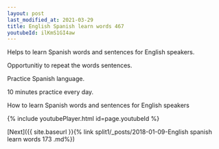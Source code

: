 ```yaml
---
layout: post
last_modified_at: 2021-03-29
title: English Spanish learn words 467 
youtubeId: ilKmS1GI4aw
---
```

 
 
Helps to learn Spanish words and sentences for English speakers.

Opportunitiy to repeat the words sentences. 

Practice Spanish language. 
 
10 minutes practice every day. 
 
How to learn Spanish words and sentences for English speakers 
 
{% include youtubePlayer.html id=page.youtubeId %}
 
 
[Next]({{ site.baseurl }}{% link  split1/_posts/2018-01-09-English spanish learn words 173 .md%})
 
